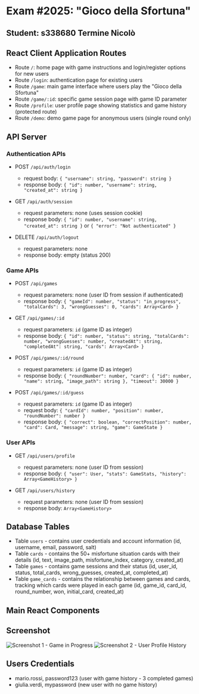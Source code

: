 # Exam #2025: "Gioco della Sfortuna"
## Student: s338680 Termine Nicolò

## React Client Application Routes

- Route `/`: home page with game instructions and login/register options for new users
- Route `/login`: authentication page for existing users
- Route `/game`: main game interface where users play the "Gioco della Sfortuna"
- Route `/game/:id`: specific game session page with game ID parameter
- Route `/profile`: user profile page showing statistics and game history (protected route)
- Route `/demo`: demo game page for anonymous users (single round only)

## API Server

### Authentication APIs
- POST `/api/auth/login`
  - request body: `{ "username": string, "password": string }`
  - response body: `{ "id": number, "username": string, "created_at": string }`

- GET `/api/auth/session`
  - request parameters: none (uses session cookie)
  - response body: `{ "id": number, "username": string, "created_at": string }` or `{ "error": "Not authenticated" }`

- DELETE `/api/auth/logout`
  - request parameters: none
  - response body: empty (status 200)

### Game APIs
- POST `/api/games`
  - request parameters: none (user ID from session if authenticated)
  - response body: `{ "gameId": number, "status": "in_progress", "totalCards": 3, "wrongGuesses": 0, "cards": Array<Card> }`

- GET `/api/games/:id`
  - request parameters: `id` (game ID as integer)
  - response body: `{ "id": number, "status": string, "totalCards": number, "wrongGuesses": number, "createdAt": string, "completedAt": string, "cards": Array<Card> }`

- POST `/api/games/:id/round`
  - request parameters: `id` (game ID as integer)
  - response body: `{ "roundNumber": number, "card": { "id": number, "name": string, "image_path": string }, "timeout": 30000 }`

- POST `/api/games/:id/guess`
  - request parameters: `id` (game ID as integer)
  - request body: `{ "cardId": number, "position": number, "roundNumber": number }`
  - response body: `{ "correct": boolean, "correctPosition": number, "card": Card, "message": string, "game": GameState }`

### User APIs
- GET `/api/users/profile`
  - request parameters: none (user ID from session)
  - response body: `{ "user": User, "stats": GameStats, "history": Array<GameHistory> }`

- GET `/api/users/history`
  - request parameters: none (user ID from session)
  - response body: `Array<GameHistory>`


## Database Tables

- Table `users` - contains user credentials and account information (id, username, email, password, salt)
- Table `cards` - contains the 50+ misfortune situation cards with their details (id, text, image_path, misfortune_index, category, created_at)
- Table `games` - contains game sessions and their status (id, user_id, status, total_cards, wrong_guesses, created_at, completed_at)
- Table `game_cards` - contains the relationship between games and cards, tracking which cards were played in each game (id, game_id, card_id, round_number, won, initial_card, created_at)

## Main React Components


## Screenshot

![Screenshot 1 - Game in Progress](./img/game-screenshot.jpg)
![Screenshot 2 - User Profile History](./img/profile-screenshot.jpg)

## Users Credentials

- mario.rossi, password123 (user with game history - 3 completed games)
- giulia.verdi, mypassword (new user with no game history)